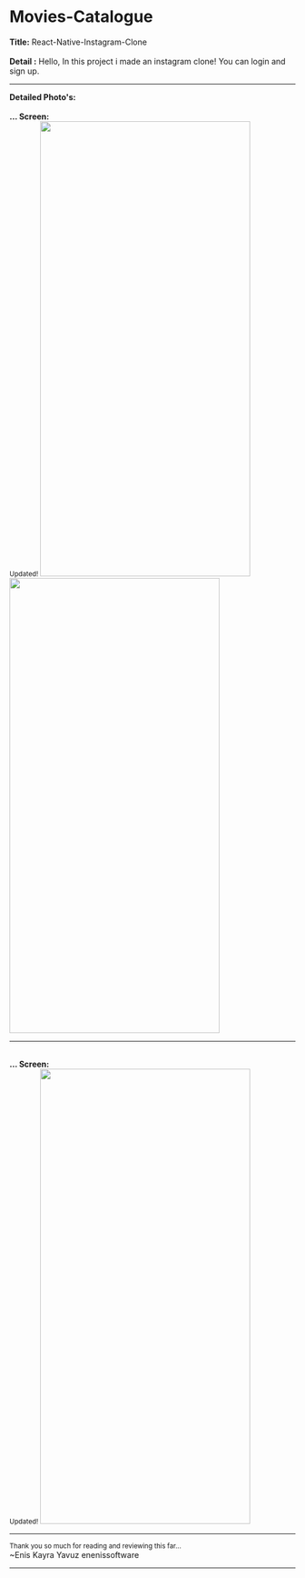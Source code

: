 # Movies-Catalogue
<b>Title:</b> React-Native-Instagram-Clone<br>
<br>
<b>Detail :</b> Hello, In this project i made an instagram clone! You can login and sign up.
<hr>
<b>Detailed Photo's:</b><br>
<br><b>... Screen:<br></b>
<small>Updated!</small>
<img src="" width="370" height="800" />
<img src="" width="370" height="800" />
<br>
<hr>
<br><b>... Screen:<br></b>
<small>Updated!</small>
<img src="" width="370" height="800" />
<br>
<hr>

<small>Thank you so much for reading and reviewing this far...</small><br>
~Enis Kayra Yavuz
enenissoftware

<hr>

